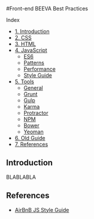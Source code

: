 #Front-end BEEVA Best Practices   

Index  

* [1\. Introduction](#introduction)
* [2\. CSS](css)   
* [3\. HTML](html)   
* [4\. JavaScript](javascript)
  * [ES6](javascript/es6)
  * [Patterns](javascript/patterns)
  * [Performance](javascript/performance)
  * [Style Guide](javascript/style_guide)
* [5\. Tools](tools)
  * [General](tools)
  * [Grunt](tools/grunt)
  * [Gulp](tools/gulp)
  * [Karma](tools/karma)
  * [Protractor](tools/protractor)
  * [NPM](tools/npm)
  * [Bower](tools/bower)
  * [Yeoman](tools/yeoman)
* [6\. Old Guide](old.md)
* [7\. References](#references)

## <a name='introduction'>Introduction</a>

BLABLABLA

## <a name='references'>References</a>

* [AirBnB JS Style Guide](https://github.com/airbnb/javascript)
